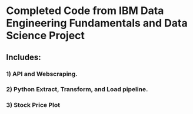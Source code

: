 # Completed Code from IBM Data Engineering Fundamentals and Data Science Project

## Includes:

### 1) API and Webscraping. 
### 2) Python Extract, Transform, and Load pipeline.
### 3) Stock Price Plot
